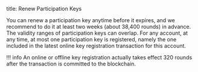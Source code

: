 title: Renew Participation Keys

You can renew a participation key anytime before it expires, and we recommend to do it at least two weeks (about 38,400 rounds) in advance. The validity ranges of participation keys can overlap. For any account, at any time, at most one participation key is registered, namely the one included in the latest online key registration transaction for this account. 

!!! info
	An online or offline key registration actually takes effect 320 rounds after the transaction is committed to the blockchain. 